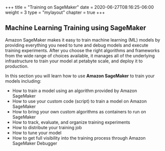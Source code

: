 +++
title = "Training on SageMaker"
date = 2020-06-27T08:16:25-06:00
weight = 3
type = "mylayout"
chapter = true
+++

## Machine Learning Training using SageMaker

Amazon SageMaker makes it easy to train machine learning (ML) models by providing everything you need to tune and debug models and execute training experiments. After you choose the right algorithms and frameworks from the wide range of choices available, it manages all of the underlying infrastructure to train your model at petabyte scale, and deploy it to production.

In this section you will learn how to use __Amazon SageMaker__ to train your models including:

* How to train a model using an algorithm provided by Amazon SageMaker
* How to use your custom code (script) to train a model on Amazon SageMaker
* How to bring your own custom algorithms as containers to run on SageMaker
* How to track, evaluate, and organize training experiments
* How to distribute your training job
* How to tune your model
* How to get full visibility into the training process through Amazon SageMaker Debugger

